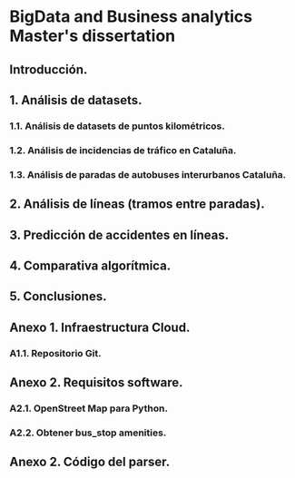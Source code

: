 # BigData and Business analytics Master's dissertation
## Introducción.

## 1. Análisis de datasets.
### 1.1. Análisis de datasets de puntos kilométricos.
### 1.2. Análisis de incidencias de tráfico en Cataluña.
### 1.3. Análisis de paradas de autobuses interurbanos Cataluña.

## 2. Análisis de líneas (tramos entre paradas).
## 3. Predicción de accidentes en líneas.
## 4. Comparativa algorítmica.
## 5. Conclusiones.

## Anexo 1. Infraestructura Cloud.
### A1.1. Repositorio Git.

## Anexo 2. Requisitos software.
### A2.1. OpenStreet Map para Python.
### A2.2. Obtener bus_stop amenities.

## Anexo 2. Código del parser.

